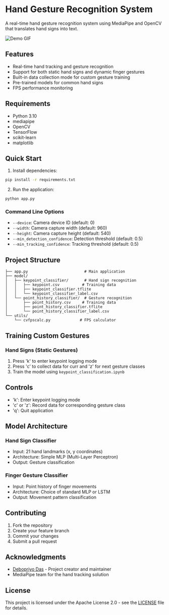 # Hand Gesture Recognition System

A real-time hand gesture recognition system using MediaPipe and OpenCV that translates hand signs into text.

![Demo GIF](https://user-images.githubusercontent.com/37477845/102222442-c452cd00-3f26-11eb-93ec-c387c98231be.gif)

## Features

- Real-time hand tracking and gesture recognition
- Support for both static hand signs and dynamic finger gestures
- Built-in data collection mode for custom gesture training
- Pre-trained models for common hand signs
- FPS performance monitoring

## Requirements

- Python 3.10
- mediapipe 
- OpenCV 
- TensorFlow 
- scikit-learn 
- matplotlib 

## Quick Start

1. Install dependencies:
```bash
pip install -r requirements.txt
```

2. Run the application:
```bash
python app.py
```

### Command Line Options

- `--device`: Camera device ID (default: 0)
- `--width`: Camera capture width (default: 960)
- `--height`: Camera capture height (default: 540)
- `--min_detection_confidence`: Detection threshold (default: 0.5)
- `--min_tracking_confidence`: Tracking threshold (default: 0.5)

## Project Structure

```
├── app.py                         # Main application
├── model/
│   ├── keypoint_classifier/       # Hand sign recognition
│   │   ├── keypoint.csv          # Training data
│   │   ├── keypoint_classifier.tflite
│   │   └── keypoint_classifier_label.csv
│   └── point_history_classifier/  # Gesture recognition
│       ├── point_history.csv     # Training data
│       ├── point_history_classifier.tflite
│       └── point_history_classifier_label.csv
└── utils/
    └── cvfpscalc.py             # FPS calculator
```

## Training Custom Gestures

### Hand Signs (Static Gestures)

1. Press 'k' to enter keypoint logging mode
2. Press 'c' to collect data for curr and 'z' for next gesture classes
3. Train the model using `keypoint_classification.ipynb`

## Controls

- 'k': Enter keypoint logging mode
- 'c' or 'z': Record data for corresponding gesture class
- 'q': Quit application

## Model Architecture

### Hand Sign Classifier
- Input: 21 hand landmarks (x, y coordinates)
- Architecture: Simple MLP (Multi-Layer Perceptron)
- Output: Gesture classification

### Finger Gesture Classifier
- Input: Point history of finger movements
- Architecture: Choice of standard MLP or LSTM
- Output: Movement pattern classification

## Contributing

1. Fork the repository
2. Create your feature branch
3. Commit your changes
4. Submit a pull request

## Acknowledgments

- [Debopriyo Das](https://github.com/dragon4926) - Project creator and maintainer
- MediaPipe team for the hand tracking solution

## License

This project is licensed under the Apache License 2.0 - see the [LICENSE](LICENSE) file for details.
